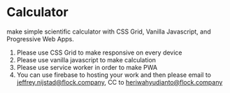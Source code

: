 # Calculator
make simple scientific calculator with CSS Grid, Vanilla Javascript, and Progressive Web Apps. 

1. Please use CSS Grid to make responsive on every device
2. Please use vanilla javascript to make calculation 
3. Please use service worker in order to make PWA
4. You can use firebase to hosting your work and then please email to jeffrey.nijstad@flock.company, CC to heriwahyudianto@flock.company
